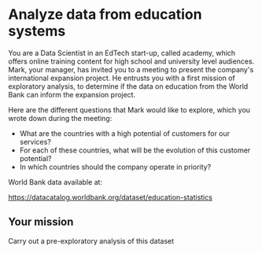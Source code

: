 # Analyze data from education systems
You are a Data Scientist in an EdTech start-up, called academy, which offers online training content for high school and university level audiences.
Mark, your manager, has invited you to a meeting to present the company's international expansion project. He entrusts you with a first mission of exploratory analysis, to determine if the data on education from the World Bank can inform the expansion project.

Here are the different questions that Mark would like to explore, which you wrote down during the meeting:

- What are the countries with a high potential of customers for our services?
- For each of these countries, what will be the evolution of this customer potential?
- In which countries should the company operate in priority?

World Bank data available at:

https://datacatalog.worldbank.org/dataset/education-statistics

## Your mission
Carry out a pre-exploratory analysis of this dataset
